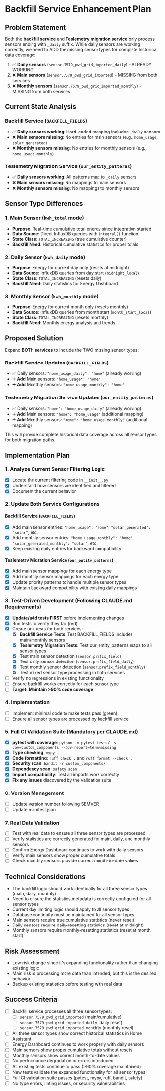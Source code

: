 # Backfill Service Enhancement Plan

## Problem Statement
Both the **backfill service** and **Teslemetry migration service** only process sensors ending with `_daily` suffix. While daily sensors are working correctly, we need to ADD the missing sensor types for complete historical data coverage:
1. ✅ **Daily sensors** (`sensor.7579_pwd_grid_imported_daily`) - ALREADY WORKING  
2. ❌ **Main sensors** (`sensor.7579_pwd_grid_imported`) - MISSING from both services
3. ❌ **Monthly sensors** (`sensor.7579_pwd_grid_imported_monthly`) - MISSING from both services

## Current State Analysis
### Backfill Service (`BACKFILL_FIELDS`)
- ✅ **Daily sensors working**: Hard-coded mapping includes `_daily` sensors
- ❌ **Main sensors missing**: No entries for main sensors (e.g., `home_usage`, `solar_generated`)
- ❌ **Monthly sensors missing**: No entries for monthly sensors (e.g., `home_usage_monthly`)

### Teslemetry Migration Service (`our_entity_patterns`)
- ✅ **Daily sensors working**: All patterns map to `_daily` sensors  
- ❌ **Main sensors missing**: No mappings to main sensors
- ❌ **Monthly sensors missing**: No mappings to monthly sensors

## Sensor Type Differences
### 1. Main Sensor (`kwh_total` mode)
- **Purpose**: Real-time cumulative total energy since integration started
- **Data Source**: Direct InfluxDB queries with `integral()` function
- **State Class**: `TOTAL_INCREASING` (true cumulative counter)
- **Backfill Need**: Historical cumulative statistics for proper totals

### 2. Daily Sensor (`kwh_daily` mode) 
- **Purpose**: Energy for current day only (resets at midnight)
- **Data Source**: InfluxDB queries from day start (`midnight_local`)
- **State Class**: `TOTAL_INCREASING` (resets daily)
- **Backfill Need**: Daily statistics for Energy Dashboard

### 3. Monthly Sensor (`kwh_monthly` mode)
- **Purpose**: Energy for current month only (resets monthly)  
- **Data Source**: InfluxDB queries from month start (`month_start_local`)
- **State Class**: `TOTAL_INCREASING` (resets monthly)
- **Backfill Need**: Monthly energy analysis and trends

## Proposed Solution
Expand **BOTH services** to include the TWO missing sensor types:

### Backfill Service Updates (`BACKFILL_FIELDS`)
- ✅ Daily sensors: `"home_usage_daily": "home"` (already working)
- ➕ **Add** Main sensors: `"home_usage": "home"` 
- ➕ **Add** Monthly sensors: `"home_usage_monthly": "home"`

### Teslemetry Migration Service Updates (`our_entity_patterns`)
- ✅ Daily sensors: `"home": "home_usage_daily"` (already working)
- ➕ **Add** Main sensors: `"home": "home_usage"` (additional mapping)
- ➕ **Add** Monthly sensors: `"home": "home_usage_monthly"` (additional mapping)

This will provide complete historical data coverage across all sensor types for both migration paths.

## Implementation Plan

### 1. Analyze Current Sensor Filtering Logic
- [x] Locate the current filtering code in `__init__.py`
- [x] Understand how sensors are identified and filtered
- [x] Document the current behavior

### 2. Update Both Service Configurations
#### Backfill Service (`BACKFILL_FIELDS`)
- [x] Add main sensor entries: `"home_usage": "home"`, `"solar_generated": "solar"`, etc.
- [x] Add monthly sensor entries: `"home_usage_monthly": "home"`, `"solar_generated_monthly": "solar"`, etc.
- [x] Keep existing daily entries for backward compatibility

#### Teslemetry Migration Service (`our_entity_patterns`) 
- [x] Add main sensor mappings for each energy type
- [x] Add monthly sensor mappings for each energy type  
- [x] Update priority patterns to handle multiple sensor types
- [x] Maintain backward compatibility with existing daily mappings

### 3. Test-Driven Development (Following CLAUDE.md Requirements)
- [x] **Update/add tests FIRST** before implementing changes
- [x] Run tests to verify they fail (red)
- [x] Create unit tests for both services:
  - [x] **Backfill Service Tests**: Test BACKFILL_FIELDS includes main/monthly sensors
  - [x] **Teslemetry Migration Tests**: Test our_entity_patterns maps to all sensor types  
  - [x] Test main sensor detection (`sensor.prefix_field`)
  - [x] Test daily sensor detection (`sensor.prefix_field_daily`) 
  - [x] Test monthly sensor detection (`sensor.prefix_field_monthly`)
  - [x] Test mixed sensor type processing in both services
- [ ] Verify no regressions in existing functionality
- [ ] Ensure backfill works correctly for each sensor type
- [ ] **Target: Maintain >90% code coverage**

### 4. Implementation
- [ ] Implement minimal code to make tests pass (green)
- [ ] Ensure all sensor types are processed by backfill service

### 5. Full CI Validation Suite (Mandatory per CLAUDE.md)
- [x] **pytest with coverage**: `python -m pytest tests/ -v --cov=custom_components --cov-report=term-missing`
- [x] **Type checking**: `mypy .`
- [x] **Code formatting**: `ruff check .` and `ruff format --check .`
- [x] **Security scan**: `bandit -r custom_components/`
- [x] **Dependency scan**: `safety scan`  
- [x] **Import compatibility**: Test all imports work correctly
- [x] **Fix any issues** discovered by the validation suite

### 6. Version Management
- [ ] Update version number following SEMVER
- [ ] Update manifest.json

### 7. Real Data Validation
- [ ] Test with real data to ensure all three sensor types are processed
- [ ] Verify statistics are correctly generated for main, daily, and monthly sensors
- [ ] Confirm Energy Dashboard continues to work with daily sensors
- [ ] Verify main sensors show proper cumulative totals
- [ ] Check monthly sensors provide correct month-to-date values

## Technical Considerations
- The backfill logic should work identically for all three sensor types (main, daily, monthly)
- Need to ensure the statistics metadata is correctly configured for all sensor types
- Current day limiting logic should apply to all sensor types
- Database continuity must be maintained for all sensor types
- Main sensors require true cumulative statistics (never reset)
- Daily sensors require daily-resetting statistics (reset at midnight)
- Monthly sensors require monthly-resetting statistics (reset at month start)

## Risk Assessment
- Low risk change since it's expanding functionality rather than changing existing logic
- Main risk is processing more data than intended, but this is the desired behavior
- Backup existing statistics before testing with real data

## Success Criteria
- [ ] Backfill service processes all three sensor types:
  - [ ] `sensor.7579_pwd_grid_imported` (main/cumulative)
  - [ ] `sensor.7579_pwd_grid_imported_daily` (daily reset)  
  - [ ] `sensor.7579_pwd_grid_imported_monthly` (monthly reset)
- [ ] All three sensor types show correct historical statistics in Home Assistant
- [ ] Energy Dashboard continues to work properly with daily sensors
- [ ] Main sensors show proper cumulative totals without resets
- [ ] Monthly sensors show correct month-to-date values
- [ ] No performance degradation or errors introduced
- [ ] All existing tests continue to pass (>90% coverage maintained)
- [ ] New tests validate the expanded functionality for all sensor types
- [ ] Full CI validation suite passes (pytest, mypy, ruff, bandit, safety)
- [ ] No type errors, linting issues, or security vulnerabilities